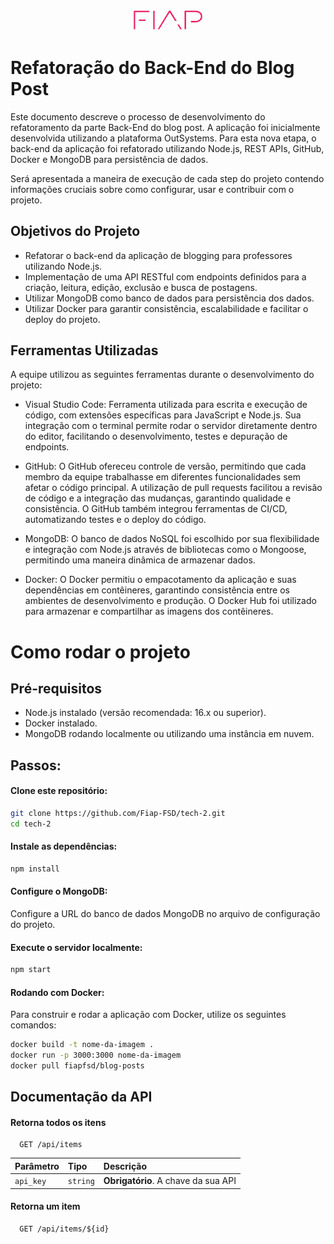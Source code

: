 <p align="center">
  <img src="https://github.com/Fiap-FSD/tech-2/blob/development/Fiap-logo.jpg" width="120" /></a>
</p>



# Refatoração do Back-End do Blog Post

Este documento descreve o processo de desenvolvimento do refatoramento da parte Back-End do blog post. A aplicação foi inicialmente desenvolvida utilizando a plataforma OutSystems. Para esta nova etapa, o back-end da aplicação foi refatorado utilizando Node.js, REST APIs, GitHub, Docker e MongoDB para persistência de dados.

Será apresentada a maneira de execução de cada step do projeto contendo informações cruciais sobre como configurar, usar e contribuir com o projeto.

## Objetivos do Projeto
* Refatorar o back-end da aplicação de blogging para professores utilizando Node.js.
* Implementação de uma API RESTful com endpoints definidos para a criação, leitura, edição, exclusão e busca de postagens.
* Utilizar MongoDB como banco de dados para persistência dos dados.
* Utilizar Docker para garantir consistência, escalabilidade e facilitar o deploy do projeto.


## Ferramentas Utilizadas
A equipe utilizou as seguintes ferramentas durante o desenvolvimento do projeto:

* Visual Studio Code: Ferramenta utilizada para escrita e execução de código, com extensões específicas para JavaScript e Node.js. Sua integração com o terminal permite rodar o servidor diretamente dentro do editor, facilitando o desenvolvimento, testes e depuração de endpoints.

* GitHub: O GitHub ofereceu controle de versão, permitindo que cada membro da equipe trabalhasse em diferentes funcionalidades sem afetar o código principal. A utilização de pull requests facilitou a revisão de código e a integração das mudanças, garantindo qualidade e consistência. O GitHub também integrou ferramentas de CI/CD, automatizando testes e o deploy do código.

* MongoDB: O banco de dados NoSQL foi escolhido por sua flexibilidade e integração com Node.js através de bibliotecas como o Mongoose, permitindo uma maneira dinâmica de armazenar dados.

* Docker: O Docker permitiu o empacotamento da aplicação e suas dependências em contêineres, garantindo consistência entre os ambientes de desenvolvimento e produção. O Docker Hub foi utilizado para armazenar e compartilhar as imagens dos contêineres.

# Como rodar o projeto

## Pré-requisitos

* Node.js instalado (versão recomendada: 16.x ou superior).
* Docker instalado.
* MongoDB rodando localmente ou utilizando uma instância em nuvem.

## Passos:

#### Clone este repositório:
```bash
git clone https://github.com/Fiap-FSD/tech-2.git
cd tech-2
```

#### Instale as dependências:

```bash
npm install
```

#### Configure o MongoDB:

Configure a URL do banco de dados MongoDB no arquivo de configuração do projeto.

#### Execute o servidor localmente:

```bash
npm start
```

#### Rodando com Docker:

Para construir e rodar a aplicação com Docker, utilize os seguintes comandos:

```bash
docker build -t nome-da-imagem .
docker run -p 3000:3000 nome-da-imagem
docker pull fiapfsd/blog-posts
```

## Documentação da API

#### Retorna todos os itens

```http
  GET /api/items
```

| Parâmetro   | Tipo       | Descrição                           |
| :---------- | :--------- | :---------------------------------- |
| `api_key` | `string` | **Obrigatório**. A chave da sua API |

#### Retorna um item

```http
  GET /api/items/${id}
```
